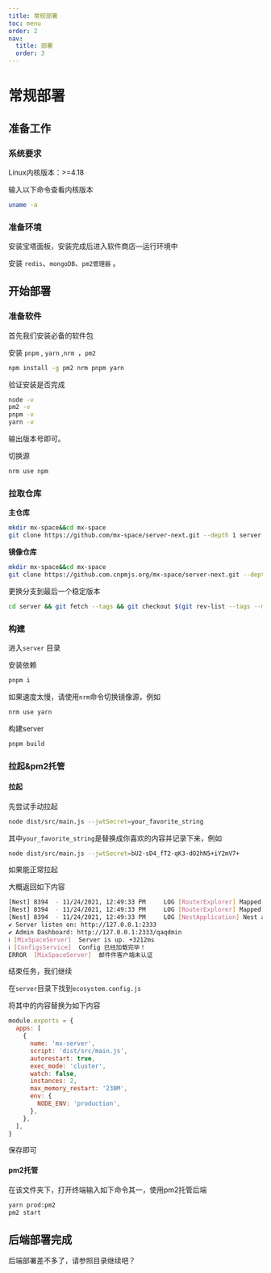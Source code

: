 ```yaml
---
title: 常规部署
toc: menu
order: 2
nav:
  title: 部署
  order: 3
---
```

# 常规部署

## 准备工作

### 系统要求

Linux内核版本：>=4.18

输入以下命令查看内核版本

```bash
uname -a
```

### 准备环境

安装宝塔面板，安装完成后进入软件商店—运行环境中

安装 `redis`、`mongoDB`、`pm2管理器` 。

## 开始部署

### 准备软件

首先我们安装必备的软件包

安装 `pnpm` , `yarn` ,`nrm `，`pm2`

```bash
npm install -g pm2 nrm pnpm yarn
```

验证安装是否完成

```bash
node -v
pm2 -v
pnpm -v
yarn -v
```

输出版本号即可。

切换源

```bash
nrm use npm
```

### 拉取仓库

**主仓库**

```bash
mkdir mx-space&&cd mx-space
git clone https://github.com/mx-space/server-next.git --depth 1 server
```

**镜像仓库**

```bash
mkdir mx-space&&cd mx-space
git clone https://github.com.cnpmjs.org/mx-space/server-next.git --depth 1 server
```

更换分支到最后一个稳定版本

```bash
cd server && git fetch --tags && git checkout $(git rev-list --tags --max-count=1) && cd ..
```

### 构建

进入`server` 目录

安装依赖

```bash
pnpm i
```

如果速度太慢，请使用`nrm`命令切换镜像源，例如

```bash
nrm use yarn
```

构建server

```bash
pnpm build
```

### 拉起&pm2托管

#### 拉起

先尝试手动拉起

```bash
node dist/src/main.js --jwtSecret=your_favorite_string
```

其中`your_favorite_string`是替换成你喜欢的内容并记录下来，例如

```bash
node dist/src/main.js --jwtSecret=bU2-sD4_fT2-qK3-dO2hN5+iY2mV7+
```

如果能正常拉起

大概返回如下内容

```bash
[Nest] 8394  - 11/24/2021, 12:49:33 PM     LOG [RouterExplorer] Mapped {/api/v2/snippets/:id, PUT} route +1ms
[Nest] 8394  - 11/24/2021, 12:49:33 PM     LOG [RouterExplorer] Mapped {/api/v2/snippets/:id, DELETE} route +1ms
[Nest] 8394  - 11/24/2021, 12:49:33 PM     LOG [NestApplication] Nest application successfully started +143ms
✔ Server listen on: http://127.0.0.1:2333                                                           11/24/21, 12:49:33
✔ Admin Dashboard: http://127.0.0.1:2333/qaqdmin                                                    11/24/21, 12:49:33
ℹ [MixSpaceServer]  Server is up. +3212ms                                                           11/24/21, 12:49:33
ℹ [ConfigsService]  Config 已经加载完毕！                                                           11/24/21, 12:49:33
ERROR  [MixSpaceServer]  邮件件客户端未认证                                                        11/24/21, 12:49:33

```

结束任务，我们继续

在`server`目录下找到`ecosystem.config.js`

将其中的内容替换为如下内容

```javascript
module.exports = {
  apps: [
    {
      name: 'mx-server',
      script: 'dist/src/main.js',
      autorestart: true,
      exec_mode: 'cluster',
      watch: false,
      instances: 2,
      max_memory_restart: '230M',
      env: {
        NODE_ENV: 'production',
      },
    },
  ],
}

```

保存即可

#### pm2托管

在该文件夹下，打开终端输入如下命令其一，使用pm2托管后端

```bash
yarn prod:pm2
pm2 start
```

## 后端部署完成

后端部署差不多了，请参照目录继续吧？


